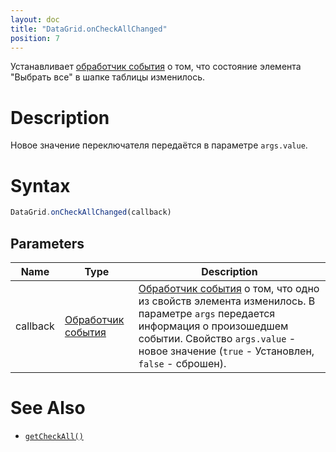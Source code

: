 ```yaml
---
layout: doc
title: "DataGrid.onCheckAllChanged"
position: 7
---
```


Устанавливает [обработчик события](../../../Core/Script/) о том, что состояние элемента "Выбрать все" в шапке таблицы изменилось.

# Description

Новое значение переключателя передаётся в параметре `args.value`.

# Syntax

```js
DataGrid.onCheckAllChanged(callback)
```

## Parameters

|Name|Type|Description|
|----|----|-----------|
|callback|[Обработчик события](../../../Core/Script/)|[Обработчик события](../../../Core/Script/) о том, что одно из свойств элемента изменилось. В параметре `args` передается информация о произошедшем событии. Свойство `args.value` - новое значение (`true` - Установлен, `false` - сброшен).|

# See Also

* [`getCheckAll()`](../DataGrid.getCheckAll/)
